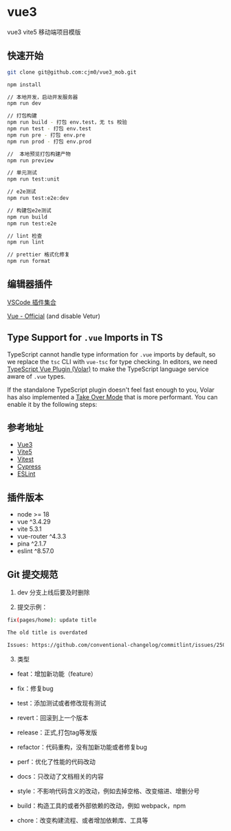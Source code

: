 # vue3

vue3 vite5 移动端项目模版

## 快速开始

```bash
git clone git@github.com:cjm0/vue3_mob.git

npm install

// 本地开发，启动开发服务器
npm run dev

// 打包构建
npm run build - 打包 env.test，无 ts 校验
npm run test - 打包 env.test
npm run pre - 打包 env.pre
npm run prod - 打包 env.prod

//  本地预览打包构建产物
npm run preview

// 单元测试
npm run test:unit

// e2e测试
npm run test:e2e:dev

// 构建包e2e测试
npm run build
npm run test:e2e

// lint 检查
npm run lint

// prettier 格式化修复
npm run format
```

## 编辑器插件

[VSCode 插件集合](https://code.visualstudio.com/)

[Vue - Official](https://marketplace.visualstudio.com/items?itemName=Vue.volar) (and disable Vetur)

## Type Support for `.vue` Imports in TS

TypeScript cannot handle type information for `.vue` imports by default, so we replace the `tsc` CLI with `vue-tsc` for type checking. In editors, we need [TypeScript Vue Plugin (Volar)](https://marketplace.visualstudio.com/items?itemName=Vue.volar) to make the TypeScript language service aware of `.vue` types.

If the standalone TypeScript plugin doesn't feel fast enough to you, Volar has also implemented a [Take Over Mode](https://github.com/johnsoncodehk/volar/discussions/471#discussioncomment-1361669) that is more performant. You can enable it by the following steps:

## 参考地址

- [Vue3](https://cn.vuejs.org/guide/introduction.html)
- [Vite5](https://cn.vitejs.dev/guide)
- [Vitest](https://vitest.dev/)
- [Cypress](https://www.cypress.io/)
- [ESLint](https://eslint.org/)

## 插件版本

- node >= 18
- vue ^3.4.29
- vite 5.3.1
- vue-router ^4.3.3
- pina ^2.1.7
- eslint ^8.57.0

## Git 提交规范

1. dev 分支上线后要及时删除

2. 提交示例：
```bash
fix(pages/home): update title

The old title is overdated

Issues: https://github.com/conventional-changelog/commitlint/issues/2507
```

3. 类型
- feat：增加新功能（feature）
- fix：修复bug
- test：添加测试或者修改现有测试
- revert：回滚到上一个版本
- release：正式,打包tag等发版

- refactor：代码重构，没有加新功能或者修复bug
- perf：优化了性能的代码改动
- docs：只改动了文档相关的内容
- style：不影响代码含义的改动，例如去掉空格、改变缩进、增删分号

- build：构造工具的或者外部依赖的改动，例如 webpack，npm
- chore：改变构建流程、或者增加依赖库、工具等